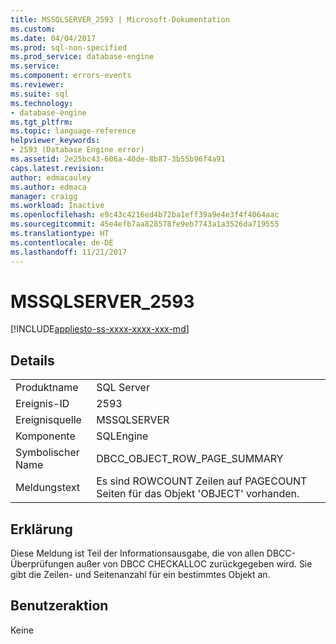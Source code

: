```yaml
---
title: MSSQLSERVER_2593 | Microsoft-Dokumentation
ms.custom: 
ms.date: 04/04/2017
ms.prod: sql-non-specified
ms.prod_service: database-engine
ms.service: 
ms.component: errors-events
ms.reviewer: 
ms.suite: sql
ms.technology:
- database-engine
ms.tgt_pltfrm: 
ms.topic: language-reference
helpviewer_keywords:
- 2593 (Database Engine error)
ms.assetid: 2e25bc43-606a-40de-8b87-3b55b96f4a91
caps.latest.revision: 
author: edmacauley
ms.author: edmaca
manager: craigg
ms.workload: Inactive
ms.openlocfilehash: e9c43c4216ed4b72ba1eff39a9e4e3f4f4064aac
ms.sourcegitcommit: 45e4efb7aa828578fe9eb7743a1a3526da719555
ms.translationtype: HT
ms.contentlocale: de-DE
ms.lasthandoff: 11/21/2017
---
```

# <a name="mssqlserver2593"></a>MSSQLSERVER_2593
[!INCLUDE[appliesto-ss-xxxx-xxxx-xxx-md](../../includes/appliesto-ss-xxxx-xxxx-xxx-md.md)]
  
## <a name="details"></a>Details  
  
|||  
|-|-|  
|Produktname|SQL Server|  
|Ereignis-ID|2593|  
|Ereignisquelle|MSSQLSERVER|  
|Komponente|SQLEngine|  
|Symbolischer Name|DBCC_OBJECT_ROW_PAGE_SUMMARY|  
|Meldungstext|Es sind ROWCOUNT Zeilen auf PAGECOUNT Seiten für das Objekt 'OBJECT' vorhanden.|  
  
## <a name="explanation"></a>Erklärung  
Diese Meldung ist Teil der Informationsausgabe, die von allen DBCC-Überprüfungen außer von DBCC CHECKALLOC zurückgegeben wird. Sie gibt die Zeilen- und Seitenanzahl für ein bestimmtes Objekt an.  
  
## <a name="user-action"></a>Benutzeraktion  
Keine  
  
